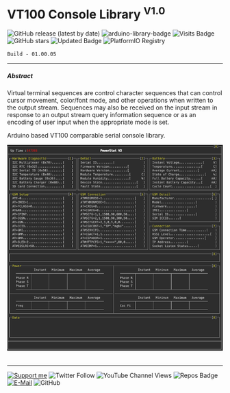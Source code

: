 # VT100 Console Library <sup>V1.0</sup>

![GitHub release (latest by date)](https://img.shields.io/github/v/release/akkoyun/Console) ![arduino-library-badge](https://www.ardu-badge.com/badge/Console.svg?) ![Visits Badge](https://badges.pufler.dev/visits/akkoyun/Console) ![GitHub stars](https://img.shields.io/github/stars/akkoyun/Console?style=flat&logo=github) ![Updated Badge](https://badges.pufler.dev/updated/akkoyun/Console) ![PlatformIO Registry](https://badges.registry.platformio.org/packages/akkoyun/library/Console.svg)

	Build - 01.00.05

---

##### Abstract

Virtual terminal sequences are control character sequences that can control cursor movement, color/font mode, and other operations when written to the output stream. Sequences may also be received on the input stream in response to an output stream query information sequence or as an encoding of user input when the appropriate mode is set.

Arduino based VT100 comparable serial console library.
</br>

<center><img src="/Docs/Demo.png" width="600"></center></br>

---

[![Support me](https://img.shields.io/badge/Support-PATREON-GREEN.svg)](https://www.patreon.com/bePatron?u=62967889) ![Twitter Follow](https://img.shields.io/twitter/follow/gunceakkoyun?style=social) ![YouTube Channel Views](https://img.shields.io/youtube/channel/views/UCIguQGdaBT1GnnVMz5qAZ2Q?style=social) ![Repos Badge](https://badges.pufler.dev/repos/akkoyun) [![E-Mail](https://img.shields.io/badge/E_Mail-Mehmet_Gunce_Akkoyun-blue.svg)](mailto:akkoyun@me.com) ![GitHub](https://img.shields.io/github/license/akkoyun/Statistical) 

